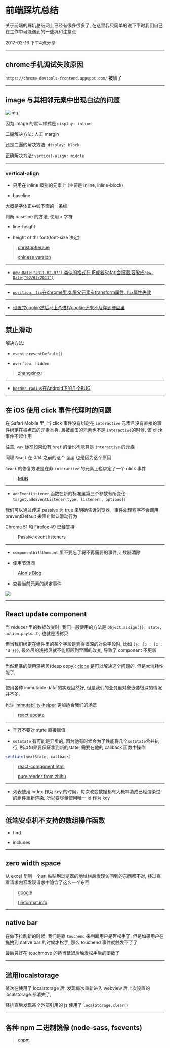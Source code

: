 # 前端踩坑总结

关于前端的踩坑总结网上已经有很多很多了, 在这里我只简单的说下平时我们自己在工作中可能遇到的一些坑和注意点

2017-02-16 下午4点分享

---

## chrome手机调试失败原因

`https://chrome-devtools-frontend.appspot.com/` 被墙了

---

## image 与其相邻元素中出现白边的问题

![img](http://pbdm.qiniudn.com/20170215164636_Kw8oup_Screenshot.jpeg)

因为 image 的默认样式是 `display: inline`

二逼解决方法: 人工 margin

还是二逼的解决方法: `display: block`

正确解决方法: `vertical-align: middle`

---

### vertical-align

* 只用在 inline 级别的元素上 (主要是 inline, inline-block)

* baseline

大概是字体正中线下面的一条线

判断 baseline 的方法, 使用 x 字符

* line-height

* height of thr font(font-size 决定)

> [christopheraue](http://christopheraue.net/2014/03/05/vertical-align/#there-might-be-a-little-gap-below-inline-level-elements)
>
> [chinese version](http://www.jianshu.com/p/71a03b8f6eb6)

---

* [`new Date("2011-02-07")` 类似的格式在 IE或者Safari会报错,要改成`new Date("02/07/2011")`](http://biostall.com/javascript-new-date-returning-nan-in-ie-or-invalid-date-in-safari)

---

* [`position: fix`在chrome里,如果父元素有transform属性, `fix`属性失效](https://code.google.com/p/chromium/issues/detail?id=20574)

---

* [设置完cookie然后马上杀进程cookie还来不及存到硬盘里](https://code.google.com/p/chromium/issues/detail?id=496564)

---
<!--
## 键盘弹起后的坑

----->

## 禁止滑动

解决方法:

* `event.preventDefault()`

* `overflow: hidden`

> [zhangxinxu](http://www.zhangxinxu.com/wordpress/2016/12/web-mobile-scroll-prevent-window-js-css/)

---

* [`border-radius`在Android下的几个BUG](http://www.css88.com/archives/5550)

---

## 在 iOS 使用 click 事件代理时的问题

在 Safari Mobile 里, 当 click 事件没有绑定在 `interactive` 元素且没有直接的事件绑定在被点击的元素本身, 且被点击的元素也不是 `interactive`的时候, 该 click 事件不起作用

注意, `<a>` 标签如果没有 `href` 的话也不能算是 `interactive` 的元素

同理 `React` 在 0.14 之前的这个 [bug](https://github.com/facebook/react/issues/134) 也是因为这个原因

`React` 的修复方法是在非 `interactive` 的元素上也绑定了一个 click 事件

> [MDN](https://developer.mozilla.org/en-US/docs/Web/Events/click#Browser_compatibility)

---

* `addEventListener` 函数在新的标准里第三个参数有所变化: `target.addEventListener(type, listener[, options])`

我们可以通过传递 passive 为 true 来明确告诉浏览器，事件处理程序不会调用 preventDefault 来阻止默认滑动行为

Chrome 51 和 Firefox 49 已经支持

> [Passive event listeners](https://zhuanlan.zhihu.com/p/24555031)

---

* `componentWillUnmount` 里不要忘了将不再需要的事件,计数器清除

* 使用节流阀

> [Alon's Blog](http://jinlong.github.io/2016/04/24/Debouncing-and-Throttling-Explained-Through-Examples/)

* 查看当前元素的绑定事件

![](http://pbdm.qiniudn.com/20170215151105_TiJCrg_Screenshot.jpeg)

---

## React update component

当 reducer 里的数据改变时, 我们一般使用的方法是 `Object.assign({}, state, action.payload)`, 也就是浅拷贝

但当我们绑定在组件里的某个字段是套得很深的对象字段时, 比如 `{a: {b : {c : 'd'}}}`, 最外层的浅拷贝就不能照顾到里面的改变, 导致了 component 不更新

---

当然粗暴的使用深拷贝(deep copy): [clone](https://github.com/pvorb/clone) 是可以解决这个问题的, 但是太消耗性能了,

---

使用各种 immutable data 的实现固然好, 但是我们的业务里对象嵌套很深的情况并不多,

也许 [immutability-helper](https://github.com/kolodny/immutability-helper) 更加适合我们的场景

> [react update](https://facebook.github.io/react/docs/update.html)

---

* 千万不要对 state 直接赋值

* `setState` 有可能是异步的, 因为他有时候会为了性能将几个`setState`合并执行, 所以如果要保证拿到新的state, 需要在他的 callback 函数中操作

```javascript
setState(nextState, callback)
```

> [react-component.html](https://facebook.github.io/react/docs/react-component.html#setstate)
>
> [pure render from zhihu](https://zhuanlan.zhihu.com/p/20328570?refer=purerender)

---

* 列表使用 index 作为 key 的时候，每次改变数据都有大概率造成已经渲染过的组件重新渲染, 所以要尽量使用唯一 id 作为 key

<!--* 子组件的某个状态可以由属性和状态控制时，状态发生改变时，未及时通知父组件-->

---

## 低端安卓机不支持的数组操作函数

* find

* includes

---

## zero width space

从 excel 复制一个url 黏贴到浏览器的地址栏后发现访问到的东西都不对, 经过查看请求内容发现请求中隐含了这么一个东西

>[google](https://www.google.com/search?{google:acceptedSuggestion}oq=%25E2%2580%258B&sourceid=chrome&ie=UTF-8&q=%25E2%2580%258B)
>
> [fileformat.info](http://www.fileformat.info/info/unicode/char/200b/index.htm)

---

## native bar

在做下拉刷新的时候, 我们是靠 `touchend` 来判断用户是否松手了, 但是如果用户在拖拽到 native bar 的时候才松手, 那么 touchend 事件就触发不了了

最后只好在 touchmove 的适当延迟后触发松手后的函数了

---

## 滥用localstorage

某次在使用了 localstorage 后, 发现每次重新进入 webview 后上次设置的 localstorage 都消失了,

经排查后发现某个外部引用的 js 使用了 `localStorage.clear()`

---

<!--* 使用 `translate3d()` 开启硬件加速

> [司徒正美](http://www.cnblogs.com/rubylouvre/p/3471490.html)
>
> [treehouse](http://blog.teamtreehouse.com/increase-your-sites-performance-with-hardware-accelerated-css)-->

## 各种 npm 二进制镜像 (node-sass, fsevents)

> [cnpm](https://npm.taobao.org/mirrors)
